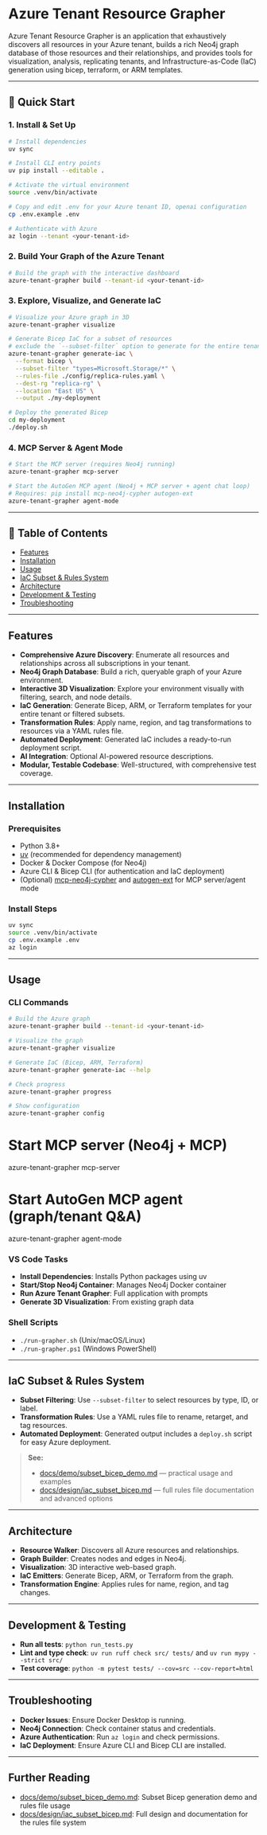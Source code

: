 # Azure Tenant Resource Grapher

Azure Tenant Resource Grapher is an application that exhaustively discovers all resources in your Azure tenant, builds a rich Neo4j graph database of those resources and their relationships, and provides tools for visualization, analysis, replicating tenants, and Infrastructure-as-Code (IaC) generation using bicep, terraform, or ARM templates.

---

## 🚀 Quick Start

### 1. Install & Set Up

```bash
# Install dependencies
uv sync

# Install CLI entry points
uv pip install --editable .

# Activate the virtual environment
source .venv/bin/activate

# Copy and edit .env for your Azure tenant ID, openai configuration
cp .env.example .env

# Authenticate with Azure
az login --tenant <your-tenant-id>
```

### 2. Build Your Graph of the Azure Tenant

```bash
# Build the graph with the interactive dashboard
azure-tenant-grapher build --tenant-id <your-tenant-id>
```

### 3. Explore, Visualize, and Generate IaC

```bash
# Visualize your Azure graph in 3D
azure-tenant-grapher visualize

# Generate Bicep IaC for a subset of resources
# exclude the `--subset-filter` option to generate for the entire tenant
azure-tenant-grapher generate-iac \
  --format bicep \
  --subset-filter "types=Microsoft.Storage/*" \
  --rules-file ./config/replica-rules.yaml \
  --dest-rg "replica-rg" \
  --location "East US" \
  --output ./my-deployment

# Deploy the generated Bicep
cd my-deployment
./deploy.sh
```

### 4. MCP Server & Agent Mode

```bash
# Start the MCP server (requires Neo4j running)
azure-tenant-grapher mcp-server

# Start the AutoGen MCP agent (Neo4j + MCP server + agent chat loop)
# Requires: pip install mcp-neo4j-cypher autogen-ext
azure-tenant-grapher agent-mode
```

---

## 📖 Table of Contents

- [Features](#features)
- [Installation](#installation)
- [Usage](#usage)
- [IaC Subset & Rules System](#iac-subset--rules-system)
- [Architecture](#architecture)
- [Development & Testing](#development--testing)
- [Troubleshooting](#troubleshooting)

---

## Features

- **Comprehensive Azure Discovery**: Enumerate all resources and relationships across all subscriptions in your tenant.
- **Neo4j Graph Database**: Build a rich, queryable graph of your Azure environment.
- **Interactive 3D Visualization**: Explore your environment visually with filtering, search, and node details.
- **IaC Generation**: Generate Bicep, ARM, or Terraform templates for your entire tenant or filtered subsets.
- **Transformation Rules**: Apply name, region, and tag transformations to resources via a YAML rules file.
- **Automated Deployment**: Generated IaC includes a ready-to-run deployment script.
- **AI Integration**: Optional AI-powered resource descriptions.
- **Modular, Testable Codebase**: Well-structured, with comprehensive test coverage.

---

## Installation

### Prerequisites

- Python 3.8+
- [uv](https://docs.astral.sh/uv/) (recommended for dependency management)
- Docker & Docker Compose (for Neo4j)
- Azure CLI & Bicep CLI (for authentication and IaC deployment)
- (Optional) [mcp-neo4j-cypher](https://github.com/neo4j-contrib/mcp-neo4j-cypher) and [autogen-ext](https://github.com/microsoft/autogen) for MCP server/agent mode

### Install Steps

```bash
uv sync
source .venv/bin/activate
cp .env.example .env
az login

```

---

## Usage

### CLI Commands

```bash
# Build the Azure graph
azure-tenant-grapher build --tenant-id <your-tenant-id>

# Visualize the graph
azure-tenant-grapher visualize

# Generate IaC (Bicep, ARM, Terraform)
azure-tenant-grapher generate-iac --help

# Check progress
azure-tenant-grapher progress

# Show configuration
azure-tenant-grapher config
```

# Start MCP server (Neo4j + MCP)
azure-tenant-grapher mcp-server

# Start AutoGen MCP agent (graph/tenant Q&A)
azure-tenant-grapher agent-mode

### VS Code Tasks

- **Install Dependencies**: Installs Python packages using uv
- **Start/Stop Neo4j Container**: Manages Neo4j Docker container
- **Run Azure Tenant Grapher**: Full application with prompts
- **Generate 3D Visualization**: From existing graph data

### Shell Scripts

- `./run-grapher.sh` (Unix/macOS/Linux)
- `./run-grapher.ps1` (Windows PowerShell)

---

## IaC Subset & Rules System

- **Subset Filtering**: Use `--subset-filter` to select resources by type, ID, or label.
- **Transformation Rules**: Use a YAML rules file to rename, retarget, and tag resources.
- **Automated Deployment**: Generated output includes a `deploy.sh` script for easy Azure deployment.

> **See:**
> - [docs/demo/subset_bicep_demo.md](docs/demo/subset_bicep_demo.md) — practical usage and examples
> - [docs/design/iac_subset_bicep.md](docs/design/iac_subset_bicep.md) — full rules file documentation and advanced options

---

## Architecture

- **Resource Walker**: Discovers all Azure resources and relationships.
- **Graph Builder**: Creates nodes and edges in Neo4j.
- **Visualization**: 3D interactive web-based graph.
- **IaC Emitters**: Generate Bicep, ARM, or Terraform from the graph.
- **Transformation Engine**: Applies rules for name, region, and tag changes.

---

## Development & Testing

- **Run all tests**: `python run_tests.py`
- **Lint and type check**: `uv run ruff check src/ tests/` and `uv run mypy --strict src/`
- **Test coverage**: `python -m pytest tests/ --cov=src --cov-report=html`

---

## Troubleshooting

- **Docker Issues**: Ensure Docker Desktop is running.
- **Neo4j Connection**: Check container status and credentials.
- **Azure Authentication**: Run `az login` and check permissions.
- **IaC Deployment**: Ensure Azure CLI and Bicep CLI are installed.

---

## Further Reading

- [docs/demo/subset_bicep_demo.md](docs/demo/subset_bicep_demo.md): Subset Bicep generation demo and rules file usage
- [docs/design/iac_subset_bicep.md](docs/design/iac_subset_bicep.md): Full design and documentation for the rules file system
